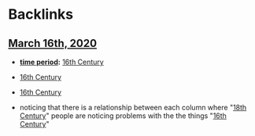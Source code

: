 
# Backlinks
## [March 16th, 2020](<March 16th, 2020.md>)
- **[time period](<time period.md>):** [16th Century](<16th Century.md>)

- [16th Century](<16th Century.md>)

- [16th Century](<16th Century.md>)

- noticing that there is a relationship between each column where "[18th Century](<18th Century.md>)" people are noticing problems with the the things "[16th Century](<16th Century.md>)"

